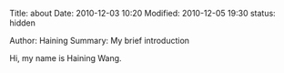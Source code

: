 Title: about
Date: 2010-12-03 10:20
Modified: 2010-12-05 19:30
status: hidden

[comment]: <> (Category: Python)

[comment]: <> (Tags: pelican, publishing)

[comment]: <> (Slug: about)
Author: Haining
Summary: My brief introduction

Hi, my name is Haining Wang.
